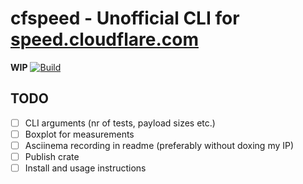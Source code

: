 # cfspeed - Unofficial CLI for [speed.cloudflare.com](https://speed.cloudflare.com)
**WIP**
[![Build](https://github.com/code-inflation/cfspeed/actions/workflows/rust.yml/badge.svg?branch=master)](https://github.com/code-inflation/cfspeed/actions/workflows/rust.yml)

## TODO
- [ ] CLI arguments (nr of tests, payload sizes etc.)
- [ ] Boxplot for measurements
- [ ] Asciinema recording in readme (preferably without doxing my IP)
- [ ] Publish crate
- [ ] Install and usage instructions
